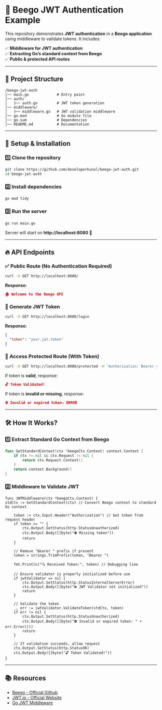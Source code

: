 # 🚀 **Beego JWT Authentication Example**

This repository demonstrates **JWT authentication** in a **Beego application** using middleware to validate tokens. It includes:

✅ **Middleware for JWT authentication**  
✅ **Extracting Go’s standard context from Beego**  
✅ **Public & protected API routes**

---

## 📌 **Project Structure**

```
/beego-jwt-auth
│── main.go             # Entry point
│── auth/
│   ├── auth.go         # JWT token generation
│── middleware/
│   ├── middleware.go   # JWT validation middleware
│── go.mod              # Go module file
│── go.sum              # Dependencies
│── README.md           # Documentation
```

---

## 🚀 **Setup & Installation**

### **1️⃣ Clone the repository**
```sh
git clone https://github.com/developerkunal/beego-jwt-auth.git
cd beego-jwt-auth
```

### **2️⃣ Install dependencies**
```sh
go mod tidy
```

### **3️⃣ Run the server**
```sh
go run main.go
```
Server will start on **http://localhost:8080** 🚀

---

## 🔥 **API Endpoints**

### ✅ **Public Route (No Authentication Required)**
```sh
curl -X GET http://localhost:8080/
```
**Response:**
```json
🏠 Welcome to the Beego API
```

### 🔑 **Generate JWT Token**
```sh
curl -X GET http://localhost:8080/login
```
**Response:**
```json
{
  "token": "your.jwt.token"
}
```

### 🔐 **Access Protected Route (With Token)**
```sh
curl -X GET http://localhost:8080/protected -H "Authorization: Bearer your.jwt.token"
```
If token is **valid**, response:
```json
🔓 Token Validated!
```
If token is **invalid or missing**, response:
```json
⛔ Invalid or expired token: ERROR
```

---

## 🛠 **How It Works?**

### **1️⃣ Extract Standard Go Context from Beego**
```go
func GetStandardContext(ctx *beegoCtx.Context) context.Context {
	if ctx != nil && ctx.Request != nil {
		return ctx.Request.Context()
	}
	return context.Background()
}
```

### **2️⃣ Middleware to Validate JWT**
```
func JWTMiddleware(ctx *beegoCtx.Context) {
stdCtx := GetStandardContext(ctx) // Convert Beego context to standard Go context

	token := ctx.Input.Header("Authorization") // Get token from request header
	if token == "" {
		ctx.Output.SetStatus(http.StatusUnauthorized)
		ctx.Output.Body([]byte("⛔ Missing token"))
		return
	}

	// Remove "Bearer " prefix if present
	token = strings.TrimPrefix(token, "Bearer ")

	fmt.Println("🔍 Received Token:", token) // Debugging line

	// Ensure validator is properly initialized before use
	if jwtValidator == nil {
		ctx.Output.SetStatus(http.StatusInternalServerError)
		ctx.Output.Body([]byte("❌ JWT Validator not initialized"))
		return
	}

	// Validate the token
	_, err := jwtValidator.ValidateToken(stdCtx, token)
	if err != nil {
		ctx.Output.SetStatus(http.StatusUnauthorized)
		ctx.Output.Body([]byte("⛔ Invalid or expired token: " + err.Error()))
		return
	}

	// If validation succeeds, allow request
	ctx.Output.SetStatus(http.StatusOK)
	ctx.Output.Body([]byte("🔓 Token Validated!"))
}
```
---

## 📚 **Resources**

- [Beego - Official Github](https://github.com/beego/beego)
- [JWT.io - Official Website](https://jwt.io/)
- [Go JWT Middleware](https://github.com/auth0/go-jwt-middleware)
